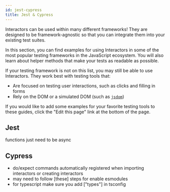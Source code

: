 ```yaml
---
id: jest-cypress
title: Jest & Cypress
---
```


Interactors can be used within many different frameworks!
They are designed to be framework-agnostic so that you can integrate them into your existing test suites.

In this section, you can find examples for using Interactors in some of the most popular testing frameworks in the JavaScript ecosystem. 
You will also learn about helper methods that make your tests as readable as possible.

If your testing framework is not on this list, you may still be able to use Interactors. They work best with testing tools that:

- Are focused on testing user interactions, such as clicks and filling in forms
- Rely on the DOM or a simulated DOM (such as [`jsdom`](https://github.com/jsdom/jsdom))

If you would like to add some examples for your favorite testing tools to these guides, click the "Edit this page" link at the bottom of the page.

## Jest

functions just need to be async

<!--
- 1-2 sentence intro
- Code sample
- What someone will learn how to do
- Detailed explanation and examples
- Link to demo
-->

## Cypress

- do/expect commands automatically registered when importing interactors or creating interactors
- may need to follow [these] steps for enable esmodules
- for typescript make sure you add ["types"] in tsconfig

<!-- 
- 1-2 sentence intro
- Code sample
- What someone will learn how to do
- Detailed explanation and examples
- Link to demo 
-->
